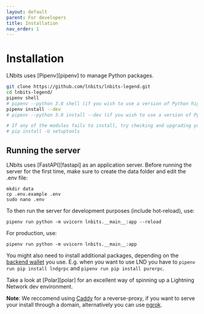 ```yaml
---
layout: default
parent: For developers
title: Installation
nav_order: 1
---
```


# Installation

LNbits uses [Pipenv][pipenv] to manage Python packages.

```sh
git clone https://github.com/lnbits/lnbits-legend.git
cd lnbits-legend/
pipenv shell
# pipenv --python 3.8 shell (if you wish to use a version of Python higher than 3.7)
pipenv install --dev
# pipenv --python 3.8 install --dev (if you wish to use a version of Python higher than 3.7)

# If any of the modules fails to install, try checking and upgrading your setupTool module
# pip install -U setuptools
``` 
## Running the server

LNbits uses [FastAPI][fastapi] as an application server.
Before running the server for the first time, make sure to create the data folder and edit the .env file:

    mkdir data
    cp .env.example .env
    sudo nano .env

To then run the server for development purposes (include hot-reload), use:

    pipenv run python -m uvicorn lnbits.__main__:app --reload
    
For production, use:

    pipenv run python -m uvicorn lnbits.__main__:app

You might also need to install additional packages, depending on the [backend wallet](../guide/wallets.md) you use.
E.g. when you want to use LND you have to `pipenv run pip install lndgrpc` and `pipenv run pip install purerpc`.

Take a look at [Polar][polar] for an excellent way of spinning up a Lightning Network dev environment.

**Note**: We reccomend using <a href="https://caddyserver.com/docs/install#debian-ubuntu-raspbian">Caddy</a> for a reverse-proxy, if you want to serve your install through a domain, alternatively you can use [ngrok](https://ngrok.com/).
